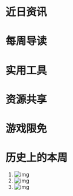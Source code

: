 # 近日资讯

# 每周导读

# 实用工具

# 资源共享

# 游戏限免

# 历史上的本周

1. []()
![img]()
2. []()
![img]()
3. []()
![img]()
